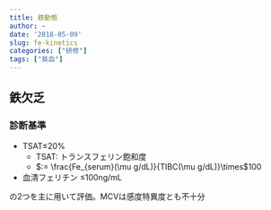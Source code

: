 ```yaml
---
title: 鉄動態
author: ~
date: '2018-05-09'
slug: fe-kinetics
categories: ["研修"]
tags: ["貧血"]
---
```


## 鉄欠乏

### 診断基準

* TSAT$\leq$20%
    * TSAT: トランスフェリン飽和度
    * $:= \frac{Fe_{serum}(\mu g/dL)}{TIBC(\mu g/dL)}\times$100
* 血清フェリチン $\leq$100ng/mL

の2つを主に用いて評価。MCVは感度特異度とも不十分

